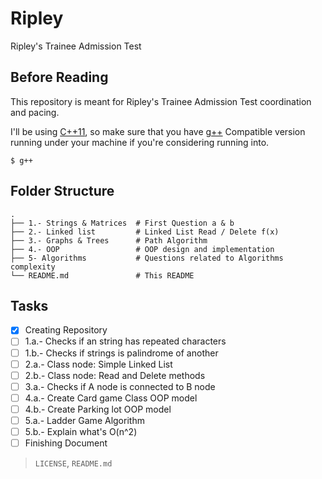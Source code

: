 # Ripley

Ripley's Trainee Admission Test

## Before Reading

This repository is meant for Ripley's Trainee Admission Test coordination and pacing.

I'll be using [C++11](https://isocpp.org/), so make sure that you have [g++](https://gcc.gnu.org/) Compatible version running
 under your machine if you're considering running into.
 
 
 ```
$ g++ 
```
## Folder Structure

    .
    ├── 1.- Strings & Matrices  # First Question a & b 
    ├── 2.- Linked list         # Linked List Read / Delete f(x) 
    ├── 3.- Graphs & Trees      # Path Algorithm
    ├── 4.- OOP                 # OOP design and implementation
    ├── 5- Algorithms           # Questions related to Algorithms complexity
    └── README.md               # This README


## Tasks

- [x] Creating Repository
- [ ] 1.a.- Checks if an string has repeated characters
- [ ] 1.b.- Checks if strings is palindrome of another
- [ ] 2.a.- Class node: Simple Linked List
- [ ] 2.b.- Class node: Read and Delete methods
- [ ] 3.a.- Checks if A node is connected to B node 
- [ ] 4.a.- Create Card game Class OOP model
- [ ] 4.b.- Create Parking lot OOP model
- [ ] 5.a.- Ladder Game Algorithm 
- [ ] 5.b.- Explain what's O(n^2)
- [ ] Finishing Document

> `LICENSE`, `README.md`
